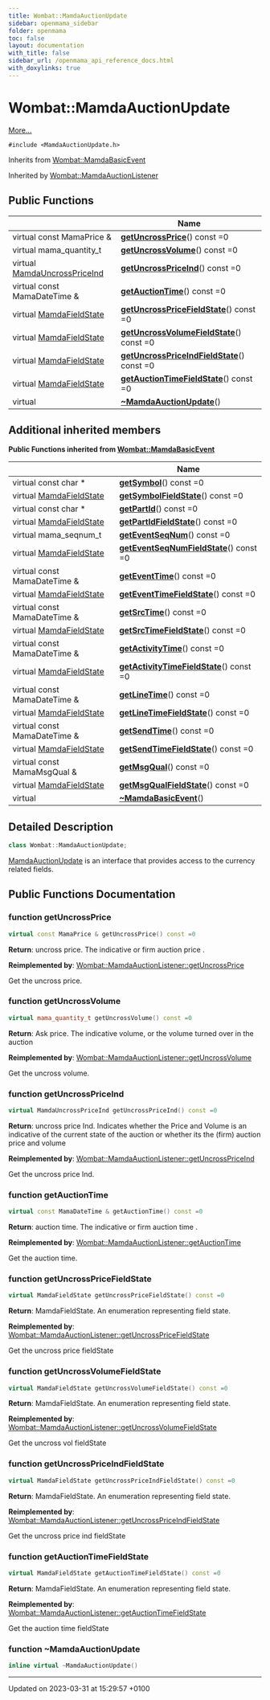 ```yaml
---
title: Wombat::MamdaAuctionUpdate
sidebar: openmama_sidebar
folder: openmama
toc: false
layout: documentation
with_title: false
sidebar_url: /openmama_api_reference_docs.html
with_doxylinks: true
---
```


# Wombat::MamdaAuctionUpdate



 [More...](#detailed-description)


`#include <MamdaAuctionUpdate.h>`

Inherits from [Wombat::MamdaBasicEvent](classWombat_1_1MamdaBasicEvent.html)

Inherited by [Wombat::MamdaAuctionListener](classWombat_1_1MamdaAuctionListener.html)

## Public Functions

|                | Name           |
| -------------- | -------------- |
| virtual const MamaPrice & | **[getUncrossPrice](classWombat_1_1MamdaAuctionUpdate.html#function-getuncrossprice)**() const =0 |
| virtual mama_quantity_t | **[getUncrossVolume](classWombat_1_1MamdaAuctionUpdate.html#function-getuncrossvolume)**() const =0 |
| virtual [MamdaUncrossPriceInd](namespaceWombat.html#enum-mamdauncrosspriceind) | **[getUncrossPriceInd](classWombat_1_1MamdaAuctionUpdate.html#function-getuncrosspriceind)**() const =0 |
| virtual const MamaDateTime & | **[getAuctionTime](classWombat_1_1MamdaAuctionUpdate.html#function-getauctiontime)**() const =0 |
| virtual [MamdaFieldState](namespaceWombat.html#enum-mamdafieldstate) | **[getUncrossPriceFieldState](classWombat_1_1MamdaAuctionUpdate.html#function-getuncrosspricefieldstate)**() const =0 |
| virtual [MamdaFieldState](namespaceWombat.html#enum-mamdafieldstate) | **[getUncrossVolumeFieldState](classWombat_1_1MamdaAuctionUpdate.html#function-getuncrossvolumefieldstate)**() const =0 |
| virtual [MamdaFieldState](namespaceWombat.html#enum-mamdafieldstate) | **[getUncrossPriceIndFieldState](classWombat_1_1MamdaAuctionUpdate.html#function-getuncrosspriceindfieldstate)**() const =0 |
| virtual [MamdaFieldState](namespaceWombat.html#enum-mamdafieldstate) | **[getAuctionTimeFieldState](classWombat_1_1MamdaAuctionUpdate.html#function-getauctiontimefieldstate)**() const =0 |
| virtual | **[~MamdaAuctionUpdate](classWombat_1_1MamdaAuctionUpdate.html#function-~mamdaauctionupdate)**() |

## Additional inherited members

**Public Functions inherited from [Wombat::MamdaBasicEvent](classWombat_1_1MamdaBasicEvent.html)**

|                | Name           |
| -------------- | -------------- |
| virtual const char * | **[getSymbol](classWombat_1_1MamdaBasicEvent.html#function-getsymbol)**() const =0 |
| virtual [MamdaFieldState](namespaceWombat.html#enum-mamdafieldstate) | **[getSymbolFieldState](classWombat_1_1MamdaBasicEvent.html#function-getsymbolfieldstate)**() const =0 |
| virtual const char * | **[getPartId](classWombat_1_1MamdaBasicEvent.html#function-getpartid)**() const =0 |
| virtual [MamdaFieldState](namespaceWombat.html#enum-mamdafieldstate) | **[getPartIdFieldState](classWombat_1_1MamdaBasicEvent.html#function-getpartidfieldstate)**() const =0 |
| virtual mama_seqnum_t | **[getEventSeqNum](classWombat_1_1MamdaBasicEvent.html#function-geteventseqnum)**() const =0 |
| virtual [MamdaFieldState](namespaceWombat.html#enum-mamdafieldstate) | **[getEventSeqNumFieldState](classWombat_1_1MamdaBasicEvent.html#function-geteventseqnumfieldstate)**() const =0 |
| virtual const MamaDateTime & | **[getEventTime](classWombat_1_1MamdaBasicEvent.html#function-geteventtime)**() const =0 |
| virtual [MamdaFieldState](namespaceWombat.html#enum-mamdafieldstate) | **[getEventTimeFieldState](classWombat_1_1MamdaBasicEvent.html#function-geteventtimefieldstate)**() const =0 |
| virtual const MamaDateTime & | **[getSrcTime](classWombat_1_1MamdaBasicEvent.html#function-getsrctime)**() const =0 |
| virtual [MamdaFieldState](namespaceWombat.html#enum-mamdafieldstate) | **[getSrcTimeFieldState](classWombat_1_1MamdaBasicEvent.html#function-getsrctimefieldstate)**() const =0 |
| virtual const MamaDateTime & | **[getActivityTime](classWombat_1_1MamdaBasicEvent.html#function-getactivitytime)**() const =0 |
| virtual [MamdaFieldState](namespaceWombat.html#enum-mamdafieldstate) | **[getActivityTimeFieldState](classWombat_1_1MamdaBasicEvent.html#function-getactivitytimefieldstate)**() const =0 |
| virtual const MamaDateTime & | **[getLineTime](classWombat_1_1MamdaBasicEvent.html#function-getlinetime)**() const =0 |
| virtual [MamdaFieldState](namespaceWombat.html#enum-mamdafieldstate) | **[getLineTimeFieldState](classWombat_1_1MamdaBasicEvent.html#function-getlinetimefieldstate)**() const =0 |
| virtual const MamaDateTime & | **[getSendTime](classWombat_1_1MamdaBasicEvent.html#function-getsendtime)**() const =0 |
| virtual [MamdaFieldState](namespaceWombat.html#enum-mamdafieldstate) | **[getSendTimeFieldState](classWombat_1_1MamdaBasicEvent.html#function-getsendtimefieldstate)**() const =0 |
| virtual const MamaMsgQual & | **[getMsgQual](classWombat_1_1MamdaBasicEvent.html#function-getmsgqual)**() const =0 |
| virtual [MamdaFieldState](namespaceWombat.html#enum-mamdafieldstate) | **[getMsgQualFieldState](classWombat_1_1MamdaBasicEvent.html#function-getmsgqualfieldstate)**() const =0 |
| virtual | **[~MamdaBasicEvent](classWombat_1_1MamdaBasicEvent.html#function-~mamdabasicevent)**() |


## Detailed Description

```cpp
class Wombat::MamdaAuctionUpdate;
```


[MamdaAuctionUpdate](classWombat_1_1MamdaAuctionUpdate.html) is an interface that provides access to the currency related fields. 

## Public Functions Documentation

### function getUncrossPrice

```cpp
virtual const MamaPrice & getUncrossPrice() const =0
```


**Return**: uncross price. The indicative or firm auction price . 

**Reimplemented by**: [Wombat::MamdaAuctionListener::getUncrossPrice](classWombat_1_1MamdaAuctionListener.html#function-getuncrossprice)


Get the uncross price.


### function getUncrossVolume

```cpp
virtual mama_quantity_t getUncrossVolume() const =0
```


**Return**: Ask price. The indicative volume, or the volume turned over in the auction 

**Reimplemented by**: [Wombat::MamdaAuctionListener::getUncrossVolume](classWombat_1_1MamdaAuctionListener.html#function-getuncrossvolume)


Get the uncross volume.


### function getUncrossPriceInd

```cpp
virtual MamdaUncrossPriceInd getUncrossPriceInd() const =0
```


**Return**: uncross price Ind. Indicates whether the Price and Volume is an indicative of the current state of the auction or whether its the (firm) auction price and volume 

**Reimplemented by**: [Wombat::MamdaAuctionListener::getUncrossPriceInd](classWombat_1_1MamdaAuctionListener.html#function-getuncrosspriceind)


Get the uncross price Ind.


### function getAuctionTime

```cpp
virtual const MamaDateTime & getAuctionTime() const =0
```


**Return**: auction time. The indicative or firm auction time . 

**Reimplemented by**: [Wombat::MamdaAuctionListener::getAuctionTime](classWombat_1_1MamdaAuctionListener.html#function-getauctiontime)


Get the auction time.


### function getUncrossPriceFieldState

```cpp
virtual MamdaFieldState getUncrossPriceFieldState() const =0
```


**Return**: MamdaFieldState. An enumeration representing field state. 

**Reimplemented by**: [Wombat::MamdaAuctionListener::getUncrossPriceFieldState](classWombat_1_1MamdaAuctionListener.html#function-getuncrosspricefieldstate)


Get the uncross price fieldState


### function getUncrossVolumeFieldState

```cpp
virtual MamdaFieldState getUncrossVolumeFieldState() const =0
```


**Return**: MamdaFieldState. An enumeration representing field state. 

**Reimplemented by**: [Wombat::MamdaAuctionListener::getUncrossVolumeFieldState](classWombat_1_1MamdaAuctionListener.html#function-getuncrossvolumefieldstate)


Get the uncross vol fieldState


### function getUncrossPriceIndFieldState

```cpp
virtual MamdaFieldState getUncrossPriceIndFieldState() const =0
```


**Return**: MamdaFieldState. An enumeration representing field state. 

**Reimplemented by**: [Wombat::MamdaAuctionListener::getUncrossPriceIndFieldState](classWombat_1_1MamdaAuctionListener.html#function-getuncrosspriceindfieldstate)


Get the uncross price ind fieldState


### function getAuctionTimeFieldState

```cpp
virtual MamdaFieldState getAuctionTimeFieldState() const =0
```


**Return**: MamdaFieldState. An enumeration representing field state. 

**Reimplemented by**: [Wombat::MamdaAuctionListener::getAuctionTimeFieldState](classWombat_1_1MamdaAuctionListener.html#function-getauctiontimefieldstate)


Get the auction time fieldState


### function ~MamdaAuctionUpdate

```cpp
inline virtual ~MamdaAuctionUpdate()
```


-------------------------------

Updated on 2023-03-31 at 15:29:57 +0100